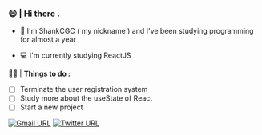 ### 😄 | Hi there  . 

- 🎈 I'm ShankCGC ( my nickname ) and I've been studying programming for almost a year

- 💻 I'm currently studying ReactJS

👨‍💻 | **Things to do :**

- [ ] Terminate the user registration system
- [ ] Study more about the useState of React
- [ ] Start a new project

[![Gmail URL](https://img.shields.io/twitter/url?color=3397d8&label=cgc_shank&logo=gmail&logoColor=%23FFF&style=for-the-badge&url=mailto:shankcgc@gmail.com)](mailto:shankcgc@gmail.com)
[![Twitter URL](https://img.shields.io/twitter/url?color=3397d8&label=cgc_shank&logo=twitter&logoColor=%23FFF&style=for-the-badge&url=https%3A%2F%2Fwww.twitter.com/cgc_shank)](https://twitter.com/cgc_shank)
